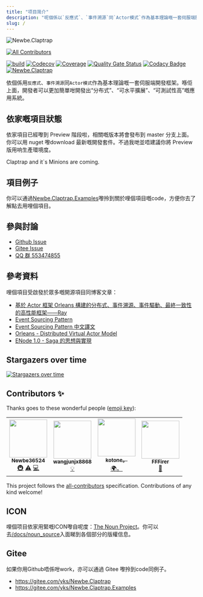 ```yaml
---
title: "项目简介"
description: "呢個係以`反應式`、`事件溯源`同`Actor模式`作為基本理論嘅一套伺服端開發框架。喺佢上面，開發者可以更加簡單咁開發出“分布式”、“可水平擴展”、“可測試性高”嘅應用系統。"
slug: /
---
```


![Newbe.Claptrap](https://www.newbe.pro/images/main_banner.png)

<!-- ALL-CONTRIBUTORS-BADGE:START - Do not remove or modify this section -->

[![All Contributors](https://img.shields.io/badge/all_contributors-4-orange.svg?style=flat-square)](#contributors-)

<!-- ALL-CONTRIBUTORS-BADGE:END -->

[![build](https://github.com/newbe36524/Newbe.Claptrap/workflows/Claptrap/badge.svg)](https://github.com/newbe36524/Newbe.Claptrap/actions) [![Codecov](https://img.shields.io/codecov/c/github/newbe36524/Newbe.Claptrap)](https://codecov.io/gh/newbe36524/Newbe.Claptrap) [![Coverage](https://sonarcloud.io/api/project_badges/measure?project=newbe36524_Newbe.Claptrap&metric=coverage)](https://sonarcloud.io/dashboard?id=newbe36524_Newbe.Claptrap) [![Quality Gate Status](https://sonarcloud.io/api/project_badges/measure?project=newbe36524_Newbe.Claptrap&metric=alert_status)](https://sonarcloud.io/dashboard?id=newbe36524_Newbe.Claptrap) [![Codacy Badge](https://api.codacy.com/project/badge/Grade/1fd0e7443364414ca0003dab27f9f9b8)](https://www.codacy.com/manual/472158246/Newbe.Claptrap?utm_source=github.com&utm_medium=referral&utm_content=newbe36524/Newbe.Claptrap&utm_campaign=Badge_Grade) [![Newbe.Claptrap](https://img.shields.io/nuget/v/Newbe.Claptrap?label=Newbe.Claptrap%20nuget&logo=Newbe.Claptrap&style=flat-square)](https://www.nuget.org/packages/Newbe.Claptrap/)

依個係用`反應式`、`事件溯源`同`Actor模式`作為基本理論嘅一套伺服端開發框架。喺佢上面，開發者可以更加簡單咁開發出“分布式”、“可水平擴展”、“可測試性高”嘅應用系統。

## 依家嘅項目狀態

依家項目已經嚟到 Preview 階段啦，相關嘅版本將會發布到 master 分支上面。你可以用 nuget 嚟download 最新嘅開發套件。不過我哋並唔建議你將 Preview 版用响生產環境度。

Claptrap and it`s Minions are coming.

## 項目例子

你可以通過[Newbe.Claptrap.Examples](https://github.com/newbe36524/Newbe.Claptrap.Examples)嚟拎到關於哩個項目嘅code，方便你去了解點去用哩個項目。

## 參與討論

- [Github Issue](https://github.com/newbe36524/Newbe.Claptrap/issues)
- [Gitee Issue](https://gitee.com/yks/Newbe.Claptrap/issues)
- [QQ 群 553474855](https://jq.qq.com/?_wv=1027&k=5uJGXf5)

## 參考資料

哩個項目受啟發於眾多嘅開源項目同博客文章：

- [基於 Actor 框架 Orleans 構建的分布式、事件溯源、事件驅動、最終一致性的高性能框架——Ray](https://github.com/RayTale/Ray)
- [Event Sourcing Pattern](https://docs.microsoft.com/en-us/previous-versions/msp-n-p/dn589792%28v%3dpandp.10%29)
- [Event Sourcing Pattern 中文譯文](https://www.infoq.cn/article/event-sourcing)
- [Orleans - Distributed Virtual Actor Model](https://github.com/dotnet/orleans)
- [ENode 1.0 - Saga 的思想與實現](http://www.cnblogs.com/netfocus/p/3149156.html)

## Stargazers over time

[![Stargazers over time](https://starchart.cc/newbe36524/Newbe.Claptrap.svg)](https://starchart.cc/newbe36524/Newbe.Claptrap)

## Contributors ✨

Thanks goes to these wonderful people ([emoji key](https://allcontributors.org/docs/en/emoji-key)):

<!-- ALL-CONTRIBUTORS-LIST:START - Do not remove or modify this section -->
<!-- prettier-ignore-start -->
<!-- markdownlint-disable -->
<table>
  <tbody>
  <tr>
    <td align="center"><a href="https://www.newbe.pro"><img src="https://avatars1.githubusercontent.com/u/7685462?v=4" width="100px;" alt=""/><br /><sub><b>Newbe36524</b></sub></a><br /><a href="#infra-newbe36524" title="Infrastructure (Hosting, Build-Tools, etc)">🚇</a> <a href="https://github.com/newbe36524/Newbe.Claptrap/commits?author=newbe36524" title="Tests">⚠️</a> <a href="https://github.com/newbe36524/Newbe.Claptrap/commits?author=newbe36524" title="Code">💻</a></td>
    <td align="center"><a href="https://github.com/wangjunjx8868"><img src="https://avatars3.githubusercontent.com/u/5389565?v=4" width="100px;" alt=""/><br /><sub><b>wangjunjx8868</b></sub></a><br /><a href="#example-wangjunjx8868" title="Examples">💡</a></td>
    <td align="center"><a href="https://github.com/kotoneme"><img src="https://avatars3.githubusercontent.com/u/43395111?v=4" width="100px;" alt=""/><br /><sub><b>kotone。</b></sub></a><br /><a href="#translation-kotoneme" title="Translation">🌍。</a></td>
    <td align="center"><a href="https://github.com/FFFirer"><img src="https://avatars2.githubusercontent.com/u/22254170?v=4" width="100px;" alt=""/><br /><sub><b>FFFirer</b></sub></a><br /><a href="https://github.com/newbe36524/Newbe.Claptrap/issues?q=author%3AFFFirer" title="Bug reports">🐛</a></td>
  </tr>
  </tbody>
</table>

<!-- markdownlint-enable -->
<!-- prettier-ignore-end -->

<!-- ALL-CONTRIBUTORS-LIST:END -->

This project follows the [all-contributors](https://github.com/all-contributors/all-contributors) specification. Contributions of any kind welcome!

## ICON

哩個项目依家用緊嘅ICON嚟自呢度：[The Noun Project](https://thenounproject.com/)。你可以去[/docs/noun_source](https://github.com/newbe36524/Newbe.Claptrap/tree/master/docs/noun_source)入面睇到各個部分的版權信息。

## Gitee

如果你用Github唔係咁work，亦可以通過 Gitee 嚟拎到code同例子。

- <https://gitee.com/yks/Newbe.Claptrap>
- <https://gitee.com/yks/Newbe.Claptrap.Examples>
